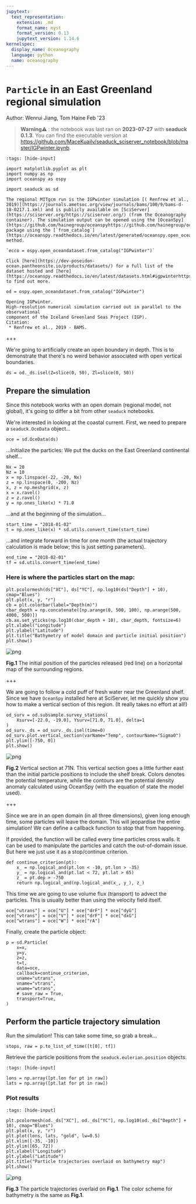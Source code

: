 ```yaml
---
jupytext:
  text_representation:
    extension: .md
    format_name: myst
    format_version: 0.13
    jupytext_version: 1.14.6
kernelspec:
  display_name: Oceanography
  language: python
  name: oceanography
---
```


# `Particle` in an East Greenland regional simulation

Author: Wenrui Jiang, Tom Haine Feb '23
> **Warning**⚠️ : the notebook was last ran on **2023-07-27** with **seaduck 0.1.3**. You can find the executable version at https://github.com/MaceKuailv/seaduck_sciserver_notebook/blob/master/IGPwinter.ipynb.
```{code-cell} ipython3
:tags: [hide-input]

import matplotlib.pyplot as plt
import numpy as np
import oceanspy as ospy

import seaduck as sd
```

```{admonition} Access IGPwinter
The regional MITgcm run is the IGPwinter simulation [( Renfrew et al., 2019)](https://journals.ametsoc.org/view/journals/bams/100/9/bams-d-18-0217.1.xml) and is publicly available on [SciServer](https://sciserver.org/https://sciserver.org/) (from the Oceanography container). The simulation output can be opened using the [OceanSpy](https://github.com/hainegroup/oceanspyhttps://github.com/hainegroup/oceanspy) package using the [`from_catalog`](https://oceanspy.readthedocs.io/en/latest/generated/oceanspy.open_oceandataset.from_catalog.html#oceanspy.open_oceandataset.from_catalog) method. 

`ecco = ospy.open_oceandataset.from_catalog("IGPwinter")`

Click [here](https://dev-poseidon-ocean.pantheonsite.io/products/datasets/) for a full list of the dataset hosted and [here](https://oceanspy.readthedocs.io/en/latest/datasets.html#igpwinterhttps://oceanspy.readthedocs.io/en/latest/datasets.html#igpwinter) to find out more.
```

```{code-cell} ipython3
od = ospy.open_oceandataset.from_catalog("IGPwinter")
```

```
Opening IGPwinter.
High-resolution numerical simulation carried out in parallel to the observational
component of the Iceland Greenland Seas Project (IGP).
Citation:
 * Renfrew et al., 2019 - BAMS.
```

+++

We're going to artificially create an open boundary in depth. This is to demonstrate that there's no weird behavior associated with open vertical boundaries.

```{code-cell} ipython3
ds = od._ds.isel(Z=slice(0, 50), Zl=slice(0, 50))
```

## Prepare the simulation

Since this notebook works with an open domain (regional model, not global), it's going to differ a bit from other `seaduck` notebooks.

We're interested in looking at the coastal current. First, we need to prepare a `seaduck.OceData` object...

```{code-cell} ipython3
oce = sd.OceData(ds)
```

...Initialize the particles: We put the ducks on the East Greenland continental shelf...

```{code-cell} ipython3
Nx = 20
Nz = 10
x = np.linspace(-22, -20, Nx)
z = np.linspace(0, -200, Nz)
x, z = np.meshgrid(x, z)
x = x.ravel()
z = z.ravel()
y = np.ones_like(x) * 71.0
```

...and at the beginning of the simulation...

```{code-cell} ipython3
start_time = "2018-01-02"
t = np.ones_like(x) * sd.utils.convert_time(start_time)
```

...and integrate forward in time for one month (the actual trajectory calculation is made below; this is just setting parameters).

```{code-cell} ipython3
end_time = "2018-02-01"
tf = sd.utils.convert_time(end_time)
```

### Here is where the particles start on the map:

```{code-cell} ipython3
plt.pcolormesh(ds["XC"], ds["YC"], np.log10(ds["Depth"] + 10), cmap="Blues")
plt.plot(x, y, "r")
cb = plt.colorbar(label="Depth(m)")
cbar_depth = np.concatenate([np.arange(0, 500, 100), np.arange(500, 4000, 500)])
cb.ax.set_yticks(np.log10(cbar_depth + 10), cbar_depth, fontsize=6)
plt.xlabel("Longitude")
plt.ylabel("Latitude")
plt.title("Bathymetry of model domain and particle initial position")
plt.show()
```
![png](https://github.com/MaceKuailv/seaduck_sciserver_notebook/blob/master/IGPwinter_files/IGPwinter_16_0.png?raw=true)

**Fig.1** The initial position of the particles released (red line) on a horizontal map of the surrounding regions.

+++

We are going to follow a cold puff of fresh water near the Greenland shelf. Since we have `OceanSpy` installed here at SciServer, let me quickly show you how to make a vertical section of this region. (It really takes no effort at all!)

```{code-cell} ipython3
od_surv = od.subsample.survey_stations(
    Xsurv=[-22.0, -19.0], Ysurv=[71.0, 71.0], delta=1
)
od_surv._ds = od_surv._ds.isel(time=0)
od_surv.plot.vertical_section(varName="Temp", contourName="Sigma0")
plt.ylim([-750, 0])
plt.show()
```
![png](https://github.com/MaceKuailv/seaduck_sciserver_notebook/blob/master/IGPwinter_files/IGPwinter_19_1.png?raw=true)

**Fig.2** Vertical section at 71N. This vertical section goes a little further east than the initial particle positions to include the shelf break. Colors denotes the potential temperature, while the contours are the potential density anomaly calculated using OceanSpy (with the equation of state the model used).

+++

Since we are in an open domain (in all three dimensions), given long enough time, some particles will leave the domain. This will jeopardise the entire simulation!  We can define a callback function to stop that from happening.

If provided, the function will be called every time particles cross walls. It can be used to manipulate the particles and catch the out-of-domain issue. But here we just use it as a stop/continue criterion.

```{code-cell} ipython3
def continue_criterion(pt):
    x_ = np.logical_and(pt.lon < -10, pt.lon > -35)
    y_ = np.logical_and(pt.lat < 72, pt.lat > 65)
    z_ = pt.dep > -750
    return np.logical_and(np.logical_and(x_, y_), z_)
```

This time we are going to use volume flux (transport) to advect the particles. This is usually better than using the velocity field itself.

```{code-cell} ipython3
oce["utrans"] = oce["U"] * oce["drF"] * oce["dyG"]
oce["vtrans"] = oce["V"] * oce["drF"] * oce["dxG"]
oce["wtrans"] = oce["W"] * oce["rA"]
```

Finally, create the particle object:

```{code-cell} ipython3
p = sd.Particle(
    x=x,
    y=y,
    z=z,
    t=t,
    data=oce,
    callback=continue_criterion,
    uname="utrans",
    vname="vtrans",
    wname="wtrans",
    # save_raw = True,
    transport=True,
)
```

## Perform the particle trajectory simulation

Run the simulation!  This can take some time, so grab a break...

```{code-cell} ipython3
stops, raw = p.to_list_of_time([t[0], tf])
```

Retrieve the particle positions from the `seaduck.eulerian.position` objects.

```{code-cell} ipython3
:tags: [hide-input]

lons = np.array([pt.lon for pt in raw])
lats = np.array([pt.lat for pt in raw])
```

### Plot results

```{code-cell} ipython3
:tags: [hide-input]

plt.pcolormesh(od._ds["XC"], od._ds["YC"], np.log10(od._ds["Depth"] + 10), cmap="Blues")
plt.plot(x, y, "r")
plt.plot(lons, lats, "gold", lw=0.5)
plt.xlim([-35, -10])
plt.ylim([65, 72])
plt.xlabel("Longitude")
plt.ylabel("Latitude")
plt.title("Particle trajectories overlaid on bathymetry map")
plt.show()
```
![png](https://github.com/MaceKuailv/seaduck_sciserver_notebook/blob/master/IGPwinter_files/IGPwinter_32_0.png?raw=true)

**Fig.3** The particle trajectories overlaid on **Fig.1**. The color scheme for bathymetry is the same as **Fig.1**.

```{code-cell} ipython3

```
